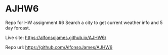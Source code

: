 # AJHW6
Repo for HW assignment #6
Search a city to get current weather info and 5 day forcast.

Live site: https://alfonsojames.github.io/AJHW6/

Repo url: https://github.com/AlfonsoJames/AJHW6

